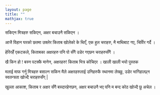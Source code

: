 ```yaml
---
layout: page
title: ""
mathjax: true
---
```



सकिएन मित्रहरु सकिएन,
अक्षर बचाउनै सकिएन ।

आजै विहान घरको छतमा उक्लेर
किताब खोलेको के थिएँ,
एक हुल चराहरु, 
मै माथिबाट गए,
चिर्विर गर्दै ।

हेरिरहेँ एकटकले, 
किताबका अक्षरहरु पनि पो 
सँगै उडेर गएछन 
चराहरुसँगै ।

खै किन हो !
बस्न पटक्कै मानेन, अक्षरहरु!
किताब भित्र कोचिएर ।
खाली खाली भयो पुस्तक

मलाई माफ गर्नु मित्रहरु
बसाल्न सकिन मैले अक्षरहरुलाई
उनिहरुकै स्थानमा
लेख्छु, उडेर भागिहाल्छ्न 
स्वतन्त्रता खोज्दै चराहरुसँग् |

खुल्ला आकाश, किताब र अक्षर 
सँगै बस्दारहेनछन,
अक्षर बचाउनै भए पनि म 
बन्द कोठ खोज्दै छु अचेल ।
